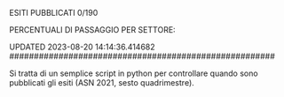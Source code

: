 ESITI PUBBLICATI 0/190 

PERCENTUALI DI PASSAGGIO PER SETTORE:

UPDATED 2023-08-20 14:14:36.414682
###################################################### 

Si tratta di un semplice script in python per controllare quando sono pubblicati gli esiti (ASN 2021, sesto quadrimestre).

